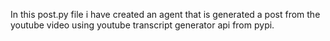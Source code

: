 In this post.py file i have created an agent that is generated a post from the youtube video using youtube transcript generator api from pypi.
